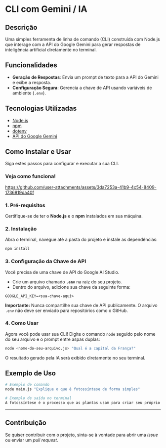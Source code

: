 # CLI com Gemini / IA

## Descrição

Uma simples ferramenta de linha de comando (CLI) construída com Node.js que interage com a API do Google Gemini para gerar respostas de inteligência artificial diretamente no terminal.

## Funcionalidades

- **Geração de Respostas**: Envia um prompt de texto para a API do Gemini e exibe a resposta.
- **Configuração Segura**: Gerencia a chave de API usando variáveis de ambiente (`.env`).

## Tecnologias Utilizadas

- [Node.js](https://nodejs.org/)
- [npm](https://www.npmjs.com/)
- [dotenv](https://www.npmjs.com/package/dotenv)
- [API do Google Gemini](https://ai.google.dev/)

## Como Instalar e Usar

Siga estes passos para configurar e executar a sua CLI.

### Veja como funciona\!



https://github.com/user-attachments/assets/3da7253a-41b9-4c54-8409-1736819da40f



### 1\. Pré-requisitos

Certifique-se de ter o **Node.js** e o **npm** instalados em sua máquina.

### 2\. Instalação

Abra o terminal, navegue até a pasta do projeto e instale as dependências:

```bash
npm install
```

### 3\. Configuração da Chave de API

Você precisa de uma chave de API do Google AI Studio.

- Crie um arquivo chamado **`.env`** na raiz do seu projeto.
- Dentro do arquivo, adicione sua chave da seguinte forma:

<!-- end list -->

```
GOOGLE_API_KEY=<sua-chave-aqui>
```

**Importante:** Nunca compartilhe sua chave de API publicamente. O arquivo `.env` não deve ser enviado para repositórios como o GitHub.

### 4\. Como Usar

Agora você pode usar sua CLI\! Digite o comando `node` seguido pelo nome do seu arquivo e o prompt entre aspas duplas:

```bash
node <nome-do-seu-arquivo.js> "Qual é a capital da França?"
```

O resultado gerado pela IA será exibido diretamente no seu terminal.

## Exemplo de Uso

```bash
# Exemplo de comando
node main.js "Explique o que é fotossíntese de forma simples"

# Exemplo de saída no terminal
A fotossíntese é o processo que as plantas usam para criar seu próprio alimento a partir da luz solar, água e gás carbônico.
```

---

## Contribuição

Se quiser contribuir com o projeto, sinta-se à vontade para abrir uma _issue_ ou enviar um _pull request_.
